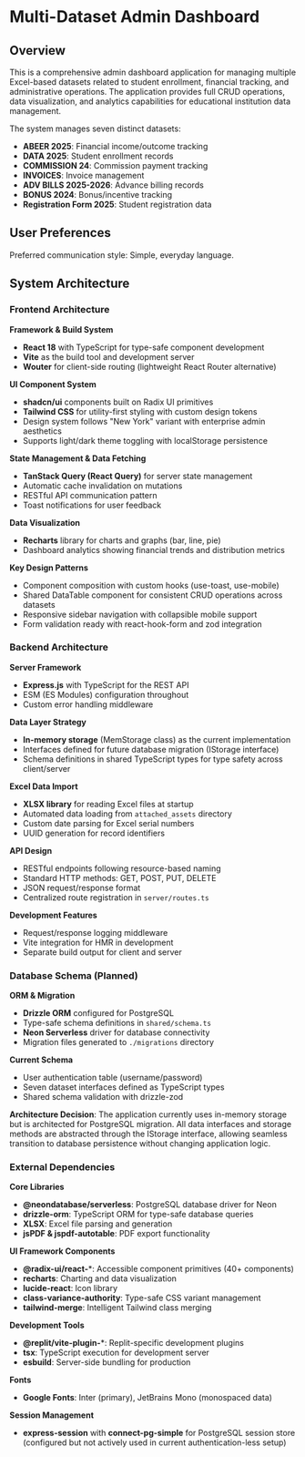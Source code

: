 # Multi-Dataset Admin Dashboard

## Overview

This is a comprehensive admin dashboard application for managing multiple Excel-based datasets related to student enrollment, financial tracking, and administrative operations. The application provides full CRUD operations, data visualization, and analytics capabilities for educational institution data management.

The system manages seven distinct datasets:
- **ABEER 2025**: Financial income/outcome tracking
- **DATA 2025**: Student enrollment records
- **COMMISSION 24**: Commission payment tracking
- **INVOICES**: Invoice management
- **ADV BILLS 2025-2026**: Advance billing records
- **BONUS 2024**: Bonus/incentive tracking
- **Registration Form 2025**: Student registration data

## User Preferences

Preferred communication style: Simple, everyday language.

## System Architecture

### Frontend Architecture

**Framework & Build System**
- **React 18** with TypeScript for type-safe component development
- **Vite** as the build tool and development server
- **Wouter** for client-side routing (lightweight React Router alternative)

**UI Component System**
- **shadcn/ui** components built on Radix UI primitives
- **Tailwind CSS** for utility-first styling with custom design tokens
- Design system follows "New York" variant with enterprise admin aesthetics
- Supports light/dark theme toggling with localStorage persistence

**State Management & Data Fetching**
- **TanStack Query (React Query)** for server state management
- Automatic cache invalidation on mutations
- RESTful API communication pattern
- Toast notifications for user feedback

**Data Visualization**
- **Recharts** library for charts and graphs (bar, line, pie)
- Dashboard analytics showing financial trends and distribution metrics

**Key Design Patterns**
- Component composition with custom hooks (use-toast, use-mobile)
- Shared DataTable component for consistent CRUD operations across datasets
- Responsive sidebar navigation with collapsible mobile support
- Form validation ready with react-hook-form and zod integration

### Backend Architecture

**Server Framework**
- **Express.js** with TypeScript for the REST API
- ESM (ES Modules) configuration throughout
- Custom error handling middleware

**Data Layer Strategy**
- **In-memory storage** (MemStorage class) as the current implementation
- Interfaces defined for future database migration (IStorage interface)
- Schema definitions in shared TypeScript types for type safety across client/server

**Excel Data Import**
- **XLSX library** for reading Excel files at startup
- Automated data loading from `attached_assets` directory
- Custom date parsing for Excel serial numbers
- UUID generation for record identifiers

**API Design**
- RESTful endpoints following resource-based naming
- Standard HTTP methods: GET, POST, PUT, DELETE
- JSON request/response format
- Centralized route registration in `server/routes.ts`

**Development Features**
- Request/response logging middleware
- Vite integration for HMR in development
- Separate build output for client and server

### Database Schema (Planned)

**ORM & Migration**
- **Drizzle ORM** configured for PostgreSQL
- Type-safe schema definitions in `shared/schema.ts`
- **Neon Serverless** driver for database connectivity
- Migration files generated to `./migrations` directory

**Current Schema**
- User authentication table (username/password)
- Seven dataset interfaces defined as TypeScript types
- Shared schema validation with drizzle-zod

**Architecture Decision**: The application currently uses in-memory storage but is architected for PostgreSQL migration. All data interfaces and storage methods are abstracted through the IStorage interface, allowing seamless transition to database persistence without changing application logic.

### External Dependencies

**Core Libraries**
- **@neondatabase/serverless**: PostgreSQL database driver for Neon
- **drizzle-orm**: TypeScript ORM for type-safe database queries
- **XLSX**: Excel file parsing and generation
- **jsPDF & jspdf-autotable**: PDF export functionality

**UI Framework Components**
- **@radix-ui/react-***: Accessible component primitives (40+ components)
- **recharts**: Charting and data visualization
- **lucide-react**: Icon library
- **class-variance-authority**: Type-safe CSS variant management
- **tailwind-merge**: Intelligent Tailwind class merging

**Development Tools**
- **@replit/vite-plugin-***: Replit-specific development plugins
- **tsx**: TypeScript execution for development server
- **esbuild**: Server-side bundling for production

**Fonts**
- **Google Fonts**: Inter (primary), JetBrains Mono (monospaced data)

**Session Management**
- **express-session** with **connect-pg-simple** for PostgreSQL session store (configured but not actively used in current authentication-less setup)